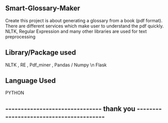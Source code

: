 
## Smart-Glossary-Maker


Create this project is about generating a glossary from a book (pdf format).
There are different services which make user to understand the pdf quickly.
NLTK, Regular Expression and many other libraries are used for text preprocessing
## Library/Package used 
NLTK , RE , Pdf_miner , Pandas / Numpy \n
Flask
## Language Used
PYTHON 

## ------------------------------- thank you ----------------------------------------
